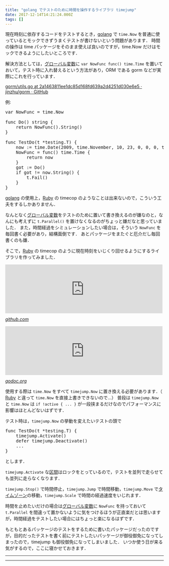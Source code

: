 ```yaml
---
title: "golang でテストのために時間を操作するライブラリ timejump"
date: 2017-12-14T14:21:24.000Z
tags: []
---
```

<p>現在時刻に依存するコードをテストするとき，<a class="keyword" href="http://d.hatena.ne.jp/keyword/golang">golang</a> で <code>time.Now</code> を普通に使っているとモックできずうまくテストが書けないという問題があります．
時間の操作は time パッケージをそのまま使えば良いのですが，time.Now だけはモックできるようにしたいところです．</p>

<p>解決方法としては，<a class="keyword" href="http://d.hatena.ne.jp/keyword/%A5%B0%A5%ED%A1%BC%A5%D0%A5%EB%CA%D1%BF%F4">グローバル変数</a>に <code>var NowFunc func() time.Time</code> を置いておいて，テスト時に入れ替えるという方法があり，ORM である gorm などが実際にこれを行っています．</p>

<p><a href="https://github.com/jinzhu/gorm/blob/2a1463811ee1dc85d168fd639a2d4251d030e6e5/utils.go#L21">gorm/utils.go at 2a1463811ee1dc85d168fd639a2d4251d030e6e5 &middot; jinzhu/gorm &middot; GitHub</a></p>

<p>例:</p>

<pre class="code lang-go" data-lang="go" data-unlink><span class="synStatement">var</span> NowFunc = time.Now

<span class="synStatement">func</span> Do() <span class="synType">string</span> {
    <span class="synStatement">return</span> NowFunc().String()
}

<span class="synStatement">func</span> TestDo(t *testing.T) {
    now := time.Date(<span class="synConstant">2009</span>, time.November, <span class="synConstant">10</span>, <span class="synConstant">23</span>, <span class="synConstant">0</span>, <span class="synConstant">0</span>, <span class="synConstant">0</span>, time.UTC)
    NowFunc = <span class="synType">func</span>() time.Time {
        <span class="synStatement">return</span> now
    }
    got := Do()
    <span class="synStatement">if</span> got != now.String() {
        t.Fail()
    }
}
</pre>


<p><a class="keyword" href="http://d.hatena.ne.jp/keyword/golang">golang</a> の使用上，<a class="keyword" href="http://d.hatena.ne.jp/keyword/Ruby">Ruby</a> の timecop のようなことは出来ないので，こういう工夫をするしかありません．</p>

<p>なんとなく<a class="keyword" href="http://d.hatena.ne.jp/keyword/%A5%B0%A5%ED%A1%BC%A5%D0%A5%EB%CA%D1%BF%F4">グローバル変数</a>をテストのために置いて書き換えるのが嫌なのと，なんにも考えずに <code>t.Parallel()</code> を置けなくなるのがちょっと嫌だなと思っていました．
また，時間経過をシミュレーションしたい場合は，そういう <code>NowFunc</code> を毎回書く必要があり，結構面倒です．
あとパッケージをまたぐと厄介だし毎回書くのも嫌．</p>

<p>そこで，<a class="keyword" href="http://d.hatena.ne.jp/keyword/Ruby">Ruby</a> の timecop のように現在時刻をいじくり回せるようにするライブラリを作ってみました．</p>

<p><iframe src="https://hatenablog-parts.com/embed?url=https%3A%2F%2Fgithub.com%2Fagatan%2Ftimejump" title="agatan/timejump" class="embed-card embed-webcard" scrolling="no" frameborder="0" style="display: block; width: 100%; height: 155px; max-width: 500px; margin: 10px 0px;"></iframe><cite class="hatena-citation"><a href="https://github.com/agatan/timejump">github.com</a></cite></p>

<p><iframe src="https://hatenablog-parts.com/embed?url=https%3A%2F%2Fgodoc.org%2Fgithub.com%2Fagatan%2Ftimejump" title="Package timejump" class="embed-card embed-webcard" scrolling="no" frameborder="0" style="display: block; width: 100%; height: 155px; max-width: 500px; margin: 10px 0px;"></iframe><cite class="hatena-citation"><a href="https://godoc.org/github.com/agatan/timejump">godoc.org</a></cite></p>

<p>使用する際は <code>time.Now</code> をすべて <code>timejump.Now</code> に置き換える必要があります．（ <a class="keyword" href="http://d.hatena.ne.jp/keyword/Ruby">Ruby</a> と違って <code>time.Now</code> を直接上書きできないので...）
普段は <code>timejump.Now</code> と <code>time.Now</code> は <code>if !active { ... }</code> が一段挟まるだけなのでパフォーマンスに影響はほとんどないはずです．</p>

<p>テスト時は，<code>timejump.Now</code> の挙動を変えたいテストの頭で</p>

<pre class="code lang-go" data-lang="go" data-unlink><span class="synStatement">func</span> TestDo(t *testing.T) {
    timejump.Activate()
    <span class="synStatement">defer</span> timejump.Deactivate()
    ...
}
</pre>


<p>とします．</p>

<p><code>timejump.Activate</code> な<a class="keyword" href="http://d.hatena.ne.jp/keyword/%B6%E8%B4%D6">区間</a>はロックをとっているので，テストを並列で走らせても並列に走らなくなります．</p>

<p><code>timejump.Stop()</code> で時間停止，<code>timejump.Jump</code> で時間移動，<code>timejump.Move</code> で<a class="keyword" href="http://d.hatena.ne.jp/keyword/%A5%BF%A5%A4%A5%E0%A5%BE%A1%BC%A5%F3">タイムゾーン</a>の移動，<code>timejump.Scale</code> で時間の経過速度をいじれます．</p>

<p>時間を止めたいだけの場合は<a class="keyword" href="http://d.hatena.ne.jp/keyword/%A5%B0%A5%ED%A1%BC%A5%D0%A5%EB%CA%D1%BF%F4">グローバル変数</a>に <code>NowFunc</code> を持っておいて <code>t.Parallel</code> を間違って置かないように気をつけるほうが正直楽だとは思いますが，時間経過をテストしたい場合にはちょっと楽になるはずです．</p>

<p>もともとあるパッケージのテストをするために書いたパッケージだったのですが，目的だったテストを書く前にテストしたいパッケージが御役御免になってしまったので，timejump も御役御免になってしまいました．
いつか使う日が来る気がするので，ここに寝かせておきます．</p>

-----
--------